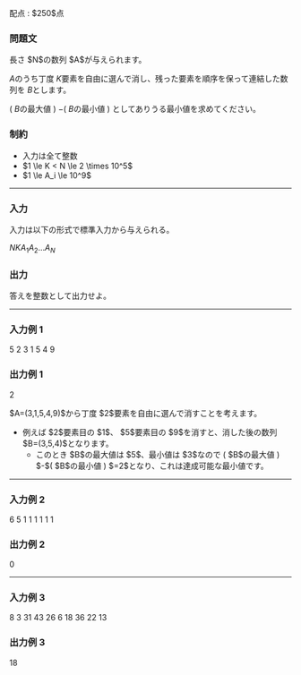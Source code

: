 
<div>

<span>

<span>

<p>
配点 : $250$点
</p>

<div>

<section>

### **問題文**

<p>
長さ $N$の数列 $A$が与えられます。

$A$のうち丁度 $K$要素を自由に選んで消し、残った要素を順序を保って連結した数列を $B$とします。

( $B$の最大値 ) $-$( $B$の最小値 ) としてありうる最小値を求めてください。
</p>

</section>

</div>

<div>

<section>

### **制約**

<ul>

<li>
入力は全て整数
</li>

<li>
$1 \le K < N \le 2 \times 10^5$
</li>

<li>
$1 \le A_i \le 10^9$
</li>

</ul>

</section>

</div>

---

<div>

<div>

<section>

### **入力**

<p>
入力は以下の形式で標準入力から与えられる。
</p>

<div>

$N$$K$$A_1$$A_2$$\dots$$A_N$
</div>

</section>

</div>

<div>

<section>

### **出力**

<p>
答えを整数として出力せよ。
</p>

</section>

</div>

</div>

---

<div>

<section>

### **入力例 1**

<div>

5 2
3 1 5 4 9

</div>

</section>

</div>

<div>

<section>

### **出力例 1**

<div>

2

</div>

<p>
$A=(3,1,5,4,9)$から丁度 $2$要素を自由に選んで消すことを考えます。
</p>

<ul>

<li>
例えば $2$要素目の $1$、 $5$要素目の $9$を消すと、消した後の数列 $B=(3,5,4)$となります。
<ul>

<li>
このとき $B$の最大値は $5$、最小値は $3$なので ( $B$の最大値 ) $-$( $B$の最小値 ) $=2$となり、これは達成可能な最小値です。
</li>

</ul>

</li>

</ul>

</section>

</div>

---

<div>

<section>

### **入力例 2**

<div>

6 5
1 1 1 1 1 1

</div>

</section>

</div>

<div>

<section>

### **出力例 2**

<div>

0

</div>

</section>

</div>

---

<div>

<section>

### **入力例 3**

<div>

8 3
31 43 26 6 18 36 22 13

</div>

</section>

</div>

<div>

<section>

### **出力例 3**

<div>

18

</div>

</section>

</div>

</span>

</span>

</div>
